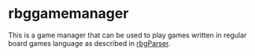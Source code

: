 # rbggamemanager

This is a game manager that can be used to play games written in regular board games language as described in
[rbgParser](https://github.com/uicus/rbgParser).


